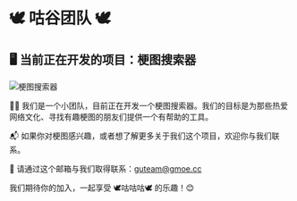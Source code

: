 # 🕊️ 咕谷团队 🕊️

## 🖥️ 当前正在开发的项目：梗图搜索器

![梗图搜索器](https://www.gmoe.cc/wp-content/uploads/2023/08/memesearch.png)

👨‍💻 我们是一个小团队，目前正在开发一个梗图搜索器。我们的目标是为那些热爱网络文化、寻找有趣梗图的朋友们提供一个有帮助的工具。

📬 如果你对梗图感兴趣，或者想了解更多关于我们这个项目，欢迎你与我们联系。

💌 请通过这个邮箱与我们取得联系：guteam@gmoe.cc

我们期待你的加入，一起享受 🕊️咕咕咕🕊️ 的乐趣！😊
